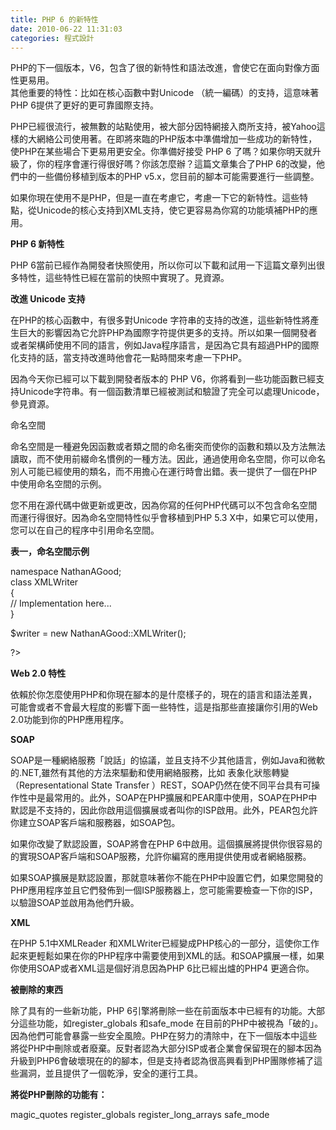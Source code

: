 ```yaml
---
title: PHP 6 的新特性
date: 2010-06-22 11:31:03
categories: 程式設計
---
```


  
PHP的下一個版本，V6，包含了很的新特性和語法改進，會使它在面向對像方面性更易用。  
其他重要的特性：比如在核心函數中對Unicode （統一編碼）的支持，這意味著 PHP 6提供了更好的更可靠國際支持。

PHP已經很流行，被無數的站點使用，被大部分因特網接入商所支持，被Yahoo這樣的大網絡公司使用著。在即將來臨的PHP版本中準備增加一些成功的新特性，使PHP在某些場合下更易用更安全。你準備好接受 PHP 6 了嗎？如果你明天就升級了，你的程序會運行得很好嗎？你該怎麼辦？這篇文章集合了PHP 6的改變，他們中的一些備份移植到版本的PHP v5.x，您目前的腳本可能需要進行一些調整。

如果你現在使用不是PHP，但是一直在考慮它，考慮一下它的新特性。這些特點，從Unicode的核心支持到XML支持，使它更容易為你寫的功能填補PHP的應用。

**PHP 6 新特性**

PHP 6當前已經作為開發者快照使用，所以你可以下載和試用一下這篇文章列出很多特性，這些特性已經在當前的快照中實現了。見資源。

**改進 Unicode 支持**

在PHP的核心函數中，有很多對Unicode 字符串的支持的改進，這些新特性將產生巨大的影響因為它允許PHP為國際字符提供更多的支持。所以如果一個開發者或者架構師使用不同的語言，例如Java程序語言，是因為它具有超過PHP的國際化支持的話，當支持改進時他會花一點時間來考慮一下PHP。

因為今天你已經可以下載到開發者版本的 PHP V6，你將看到一些功能函數已經支持Unicode字符串。有一個函數清單已經被測試和驗證了完全可以處理Unicode，參見資源。

命名空間

命名空間是一種避免因函數或者類之間的命名衝突而使你的函數和類以及方法無法讀取，而不使用前綴命名慣例的一種方法。因此，通過使用命名空間，你可以命名別人可能已經使用的類名，而不用擔心在運行時會出錯。表一提供了一個在PHP中使用命名空間的示例。

您不用在源代碼中做更新或更改，因為你寫的任何PHP代碼可以不包含命名空間而運行得很好。因為命名空間特性似乎會移植到PHP 5.3 X中，如果它可以使用，您可以在自己的程序中引用命名空間。

**表一，命名空間示例**

namespace NathanAGood;  
class XMLWriter   
{  
// Implementation here...  
}

$writer = new NathanAGood::XMLWriter();

?&gt;

  
**Web 2.0 特性**

依賴於你怎麼使用PHP和你現在腳本的是什麼樣子的，現在的語言和語法差異，可能會或者不會最大程度的影響下面一些特性，這是指那些直接讓你引用的Web 2.0功能到你的PHP應用程序。

**SOAP**

SOAP是一種網絡服務「說話」的協議，並且支持不少其他語言，例如Java和微軟的.NET,雖然有其他的方法來驅動和使用網絡服務，比如 表象化狀態轉變（Representational State Transfer ）REST，SOAP仍然在使不同平台具有可操作性中是最常用的。此外，SOAP在PHP擴展和PEAR庫中使用，SOAP在PHP中默認是不支持的，因此你啟用這個擴展或者叫你的ISP啟用。此外，PEAR包允許你建立SOAP客戶端和服務器，如SOAP包。

如果你改變了默認設置，SOAP將會在PHP 6中啟用。這個擴展將提供你很容易的的實現SOAP客戶端和SOAP服務，允許你編寫的應用提供使用或者網絡服務。

如果SOAP擴展是默認設置，那就意味著你不能在PHP中設置它們，如果您開發的PHP應用程序並且它們發佈到一個ISP服務器上，您可能需要檢查一下你的ISP，以驗證SOAP並啟用為他們升級。

**XML**

在PHP 5.1中XMLReader 和XMLWriter已經變成PHP核心的一部分，這使你工作起來更輕鬆如果在你的PHP程序中需要使用到XML的話。和SOAP擴展一樣，如果你使用SOAP或者XML這是個好消息因為PHP 6比已經出爐的PHP4 更適合你。

**被刪除的東西**

除了具有的一些新功能，PHP 6引擎將刪除一些在前面版本中已經有的功能。大部分這些功能，如register\_globals 和safe\_mode 在目前的PHP中被視為「破的」。因為他們可能會暴露一些安全風險。PHP在努力的清除中，在下一個版本中這些將從PHP中刪除或者廢棄。反對者認為大部分ISP或者企業會保留現在的腳本因為升級到PHP6會破壞現在的的腳本，但是支持者認為很高興看到PHP團隊修補了這些漏洞，並且提供了一個乾淨，安全的運行工具。

**將從PHP刪除的功能有：**

magic\_quotes register\_globals register\_long\_arrays safe\_mode